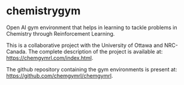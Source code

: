 # chemistrygym
Open AI gym environment that helps in learning to tackle problems in Chemistry through Reinforcement Learning.

This is a collaborative project with the University of Ottawa and NRC-Canada. The complete description of the project is available at: https://chemgymrl.com/index.html. 

The github repository containing the gym environments is present at: https://github.com/chemgymrl/chemgymrl.
